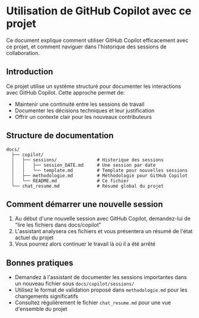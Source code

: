 # Utilisation de GitHub Copilot avec ce projet

Ce document explique comment utiliser GitHub Copilot efficacement avec ce projet, et comment naviguer dans l'historique des sessions de collaboration.

## Introduction

Ce projet utilise un système structuré pour documenter les interactions avec GitHub Copilot. Cette approche permet de:

- Maintenir une continuité entre les sessions de travail
- Documenter les décisions techniques et leur justification
- Offrir un contexte clair pour les nouveaux contributeurs

## Structure de documentation

```text
docs/
  ├── copilot/
  │   ├── sessions/               # Historique des sessions
  │   │   ├── session_DATE.md     # Une session par date
  │   │   └── template.md         # Template pour nouvelles sessions
  │   ├── methodologie.md         # Méthodologie pour GitHub Copilot
  │   └── README.md               # Ce fichier
  └── chat_resume.md              # Résumé global du projet
```

## Comment démarrer une nouvelle session

1. Au début d'une nouvelle session avec GitHub Copilot, demandez-lui de "lire les fichiers dans docs/copilot"
2. L'assistant analysera ces fichiers et vous présentera un résumé de l'état actuel du projet
3. Vous pourrez alors continuer le travail là où il a été arrêté

## Bonnes pratiques

- Demandez à l'assistant de documenter les sessions importantes dans un nouveau fichier sous `docs/copilot/sessions/`
- Utilisez le format de validation proposé dans `methodologie.md` pour les changements significatifs
- Consultez régulièrement le fichier `chat_resume.md` pour une vue d'ensemble du projet
